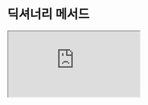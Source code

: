 # 딕셔너리 메서드

<iframe
  loading="lazy"
  className="youtube"
  src="https://www.youtube.com/embed/SaJzwva53zo"
  title="YouTube video player"
  allow="accelerometer; autoplay; clipboard-write; encrypted-media; gyroscope; picture-in-picture"
/>

## 딕셔너리 쌍 추가하기

`a = {1: "a", 2: "b"}`라는 딕셔너리에 `{3: "c"}`라는 딕셔너리 쌍을 추가시키는 방법 중 인덱싱을 사용하는 방법이 있습니다.

인덱싱을 사용하면 됩니다.

<iframe
  loading="lazy"
  title="Python IDLE Trinket"
  src="https://trinket.io/embed/python3/04ee6a9b27"
  height="400"
/>

## 딕셔너리 쌍 삭제하기

딕셔너리 요소를 삭제하는 방법은 매우 간단합니다.

`del` 딕셔너리 `이름[Key]`를 입력하면 삭제할 수 있습니다.

<iframe
  loading="lazy"
  title="Python IDLE Trinket"
  src="https://trinket.io/embed/python3/1a3ca85630"
  height="400"
/>

## `update()`

딕셔너리 요소를 추가하거나 업데이트하는 방법은 매우 간단합니다.

`update()` 메서드를 사용하면 됩니다.

```py
d = {'key': 'value'}
d.update({'new_key': 'new_value'})
```

<iframe
  loading="lazy"
  title="Python IDLE Trinket"
  src="https://trinket.io/embed/python3/eef048afb8"
  height="500"
/>

## `get()`

딕셔너리에서 Key의 Value를 찾기 위하여 `get()`라는 메서드를 사용할 수 있습니다.

첫 번째 매개변수에는 아이템의 값을 넣고 두 번째는 만일 그 값이 딕셔너리에 존재하지 않는다면 출력될 값을 입력하면 됩니다.

<iframe
  loading="lazy"
  title="Python IDLE Trinket"
  src="https://trinket.io/embed/python3/c250d6c262"
  height="400"
/>
